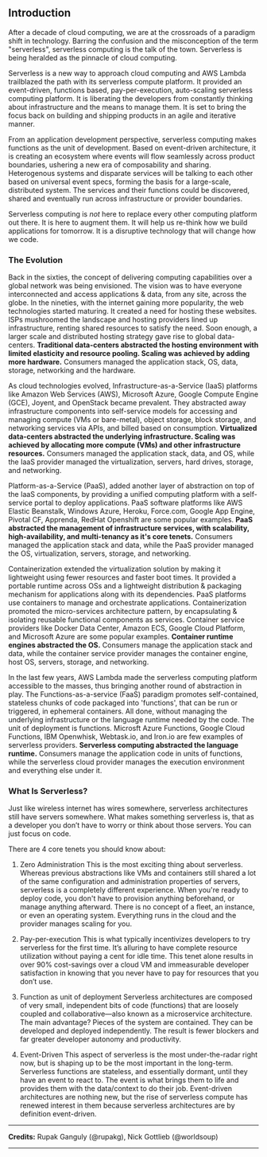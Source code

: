 <!--
title: Introduction
menuText: Introduction
menuOrder: 5
description: Introduction section of the guide
layout: Doc
-->

## Introduction

After a decade of cloud computing, we are at the crossroads of a paradigm shift in technology. Barring the confusion and the misconception of the term "serverless", serverless computing is the talk of the town. Serverless is being heralded as the pinnacle of cloud computing.

Serverless is a new way to approach cloud computing and AWS Lambda trailblazed the path with its serverless compute platform. It provided an event-driven, functions based, pay-per-execution, auto-scaling serverless computing platform. It is liberating the developers from constantly thinking about infrastructure and the means to manage them. It is set to bring the focus back on building and shipping products in an agile and iterative manner.

From an application development perspective, serverless computing makes functions as the unit of development. Based on event-driven architecture, it is creating an ecosystem where events will flow seamlessly across product boundaries, ushering a new era of composability and sharing. Heterogenous systems and disparate services will be talking to each other based on universal event specs, forming the basis for a large-scale, distributed system. The services and their functions could be discovered, shared and eventually run across infrastructure or provider boundaries.

Serverless computing is *not* here to replace every other computing platform out there. It is here to augment them. It will help us re-think how we build applications for tomorrow. It is a disruptive technology that will change how we code.

### The Evolution

Back in the sixties, the concept of delivering computing capabilities over a global network was being envisioned. The vision was to have everyone interconnected and access applications & data, from any site, across the globe. In the nineties, with the internet gaining more popularity, the web technologies started maturing. It created a need for hosting these websites. ISPs mushroomed the landscape and hosting providers lined up infrastructure, renting shared resources to satisfy the need. Soon enough, a larger scale and distributed hosting strategy gave rise to global data-centers. **Traditional data-centers abstracted the hosting environment with limited elasticity and resource pooling. Scaling was achieved by adding more hardware.** Consumers managed the application stack, OS, data, storage, networking and the hardware.

As cloud technologies evolved, Infrastructure-as-a-Service (IaaS) platforms like Amazon Web Services (AWS), Microsoft Azure, Google Compute Engine (GCE), Joyent, and OpenStack became prevalent. They abstracted away infrastructure components into self-service models for accessing and managing compute (VMs or bare-metal), object storage, block storage, and networking services via APIs, and billed based on consumption.
**Virtualized data-centers abstracted the underlying infrastructure. Scaling was achieved by allocating more compute (VMs) and other infrastructure resources.** Consumers managed the application stack, data, and OS, while the IaaS provider managed the virtualization, servers, hard drives, storage, and networking.

Platform-as-a-Service (PaaS), added another layer of abstraction on top of the IaaS components, by providing a unified computing platform with a self-service portal to deploy applications. PaaS software platforms like AWS Elastic Beanstalk, Windows Azure, Heroku, Force.com, Google App Engine, Pivotal CF, Apprenda, RedHat Openshift are some popular examples. **PaaS abstracted the management of infrastructure services, with scalability, high-availability, and multi-tenancy as it's core tenets.** Consumers managed the application stack and data, while the PaaS provider managed the OS, virtualization, servers, storage, and networking.

Containerization extended the virtualization solution by making it lightweight using fewer resources and faster boot times. It provided a portable runtime across OSs and a lightweight distribution & packaging mechanism for applications along with its dependencies. PaaS platforms use containers to manage and orchestrate applications. Containerization promoted the micro-services architecture pattern, by encapsulating & isolating reusable functional components as services. Container service providers like Docker Data Center, Amazon ECS, Google Cloud Platform, and Microsoft Azure are some popular examples. **Container runtime engines abstracted the OS.** Consumers manage the application stack and data, while the container service provider manages the container engine, host OS, servers, storage, and networking.

In the last few years, AWS Lambda made the serverless computing platform accessible to the masses, thus bringing another round of abstraction in play. The Functions-as-a-service (FaaS) paradigm promotes self-contained, stateless chunks of code packaged into 'functions', that can be run or triggered, in ephemeral containers. All done, without managing the underlying infrastructure or the language runtime needed by the code. The unit of deployment is functions. Microsft Azure Functions, Google Cloud Functions, IBM Openwhisk, Webtask.io, and Iron.io are few examples of serverless providers. **Serverless computing abstracted the language runtime.** Consumers manage the application code in units of functions, while the serverless cloud provider manages the execution environment and everything else under it.


### What Is Serverless?

Just like wireless internet has wires somewhere, serverless architectures still have servers somewhere. What makes something serverless is, that as a developer you don’t have to worry or think about those servers. You can just focus on code.

There are 4 core tenets you should know about:

1. Zero Administration
This is the most exciting thing about serverless. Whereas previous abstractions like VMs and containers still shared a lot of the same configuration and administration properties of servers, serverless is a completely different experience. When you're ready to deploy code, you don't have to provision anything beforehand, or manage anything afterward. There is no concept of a fleet, an instance, or even an operating system. Everything runs in the cloud and the provider manages scaling for you.

1. Pay-per-execution
This is what typically incentivizes developers to try serverless for the first time. It’s alluring to have complete resource utilization without paying a cent for idle time. This tenet alone results in over 90% cost-savings over a cloud VM and immeasurable developer satisfaction in knowing that you never have to pay for resources that you don’t use.

1. Function as unit of deployment
Serverless architectures are composed of very small, independent bits of code (functions) that are loosely coupled and collaborative—also known as a microservice architecture. The main advantage? Pieces of the system are contained. They can be developed and deployed independently. The result is fewer blockers and far greater developer autonomy and productivity.

1. Event-Driven
This aspect of serverless is the most under-the-radar right now, but is shaping up to be the most important in the long-term. Serverless functions are stateless, and essentially dormant, until they have an event to react to. The event is what brings them to life and provides them with the data/context to do their job. Event-driven architectures are nothing new, but the rise of serverless compute has renewed interest in them because serverless architectures are by definition event-driven.

***
**Credits:** Rupak Ganguly (@rupakg), Nick Gottlieb (@worldsoup)
***


